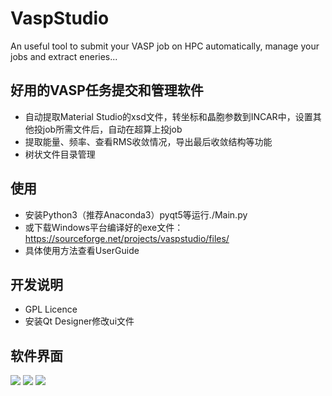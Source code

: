 # VaspStudio
An useful tool to submit your VASP job on HPC automatically, manage your jobs and extract eneries...
## 好用的VASP任务提交和管理软件
- 自动提取Material Studio的xsd文件，转坐标和晶胞参数到INCAR中，设置其他投job所需文件后，自动在超算上投job
- 提取能量、频率、查看RMS收敛情况，导出最后收敛结构等功能
- 树状文件目录管理


## 使用
- 安装Python3（推荐Anaconda3）pyqt5等运行./Main.py
- 或下载Windows平台编译好的exe文件：https://sourceforge.net/projects/vaspstudio/files/
- 具体使用方法查看UserGuide

## 开发说明
- GPL Licence
- 安装Qt Designer修改ui文件
## 软件界面
![](https://i.imgur.com/NIYPnWP.png)
![](https://i.imgur.com/Qgvj576.png)
![](https://i.imgur.com/K3RhVTw.png)